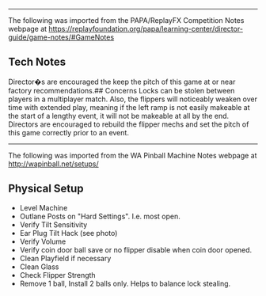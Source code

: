 ***
The following was imported from the PAPA/ReplayFX Competition Notes webpage at https://replayfoundation.org/papa/learning-center/director-guide/game-notes/#GameNotes
## Tech Notes
            
Director�s are encouraged the keep the pitch of this game at or near factory recommendations.## Concerns
Locks can be stolen between players in a multiplayer match. Also, the flippers will noticeably weaken over time with extended play, meaning if the left ramp is not easily makeable at the start of a lengthy event, it will not be makeable at all by the end. Directors are encouraged to rebuild the flipper mechs and set the pitch of this game correctly prior to an event.
***
The following was imported from the WA Pinball Machine Notes webpage at http://wapinball.net/setups/
## Physical Setup
-   Level Machine
-   Outlane Posts on "Hard Settings". I.e. most open.
-   Verify Tilt Sensitivity
-   Ear Plug Tilt Hack (see photo)
-   Verify Volume
-   Verify coin door ball save or no flipper disable when coin door opened.
-   Clean Playfield if necessary
-   Clean Glass
-   Check Flipper Strength
-   Remove 1 ball, Install 2 balls only. Helps to balance lock stealing.
